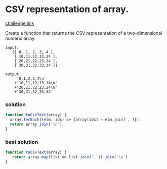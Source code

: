 CSV representation of array.
===

[challenge link](https://www.codewars.com/kata/5a34af40e1ce0eb1f5000036/train/javascript)

Create a function that returns the CSV representation of a two-dimensional numeric array.

```
input:
   [[ 0, 1, 2, 3, 4 ],
    [ 10,11,12,13,14 ],
    [ 20,21,22,23,24 ],
    [ 30,31,32,33,34 ]] 
    
output:
     '0,1,2,3,4\n'
    +'10,11,12,13,14\n'
    +'20,21,22,23,24\n'
    +'30,31,32,33,34'
```

### solution
```javascript
function toCsvText(array) {
  array.forEach((elm, idx) => {array[idx] = elm.join(',')});
  return array.join('\n');
}
```

### best solution
```javascript
function toCsvText(array) {
   return array.map(list => list.join(',')).join('\n')
}
```